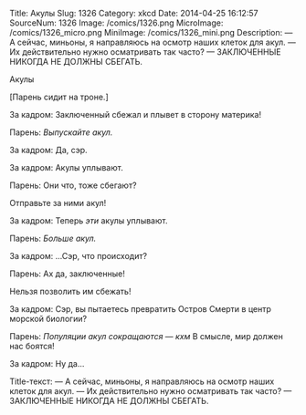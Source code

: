Title: Акулы 
Slug: 1326 
Category: xkcd 
Date: 2014-04-25 16:12:57 
SourceNum: 1326 
Image: /comics/1326.png 
MicroImage: /comics/1326_micro.png 
MiniImage: /comics/1326_mini.png 
Description: — А сейчас, миньоны, я направляюсь на осмотр наших клеток для акул.
— Их действительно нужно осматривать так часто?
— ЗАКЛЮЧЕННЫЕ НИКОГДА НЕ ДОЛЖНЫ СБЕГАТЬ. 

Акулы

[Парень сидит на троне.]

За кадром: Заключенный сбежал и плывет в сторону материка!

Парень: _Выпускайте акул._

За кадром: Да, сэр.

За кадром: Акулы уплывают.

Парень: Они что, тоже сбегают?

Отправьте за ними акул!

За кадром: Теперь _эти_ акулы уплывают.

Парень: _Больше акул._

За кадром: ...Сэр, что происходит?

Парень: Ах да, заключенные!

Нельзя позволить им сбежать!

За кадром: Сэр, вы пытаетесь превратить Остров Смерти в центр морской биологии?

Парень: _Популяции акул сокращаются_ — *кхм* В смысле, мир должен нас боятся!

За кадром: Ну да...

Title-текст: — А сейчас, миньоны, я направляюсь на осмотр наших клеток для акул. — Их действительно нужно осматривать так часто? — ЗАКЛЮЧЕННЫЕ НИКОГДА НЕ ДОЛЖНЫ СБЕГАТЬ.